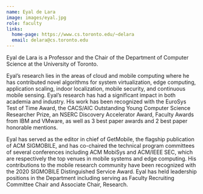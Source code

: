 ```yaml
---
name: Eyal de Lara
image: images/eyal.jpg
role: faculty
links:
  home-page: https://www.cs.toronto.edu/~delara
  email: delara@cs.toronto.edu  
---
```


Eyal de Lara is a Professor and the Chair of the Department of Computer Science at the University of Toronto. 

Eyal’s research lies in the areas of cloud and mobile computing where he has contributed novel algorithms for system virtualization, edge computing, application scaling, indoor localization, mobile security, and continuous mobile sensing. Eyal’s research has had a significant impact in both academia and industry. His work has been recognized with the EuroSys Test of Time Award, the CACS/AIC Outstanding Young Computer Science Researcher Prize, an NSERC Discovery Accelerator Award, Faculty Awards from IBM and VMware, as well as 3 best paper awards and 2 best paper honorable mentions.

Eyal has served as the editor in chief of GetMobile, the flagship publication of ACM SIGMOBILE, and has co-chaired the technical program committees of several conferences including ACM MobiSys and ACM/IEEE SEC, which are respectively the top venues in mobile systems and edge computing. His contributions to the mobile research community have been recognized with the 2020 SIGMOBILE Distinguished Service Award. Eyal has held leadership positions in the Department including serving as Faculty Recruiting Committee Chair and Associate Chair, Research.

